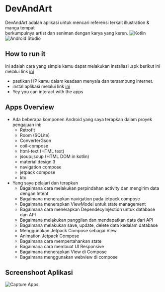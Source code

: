 # DevAndArt
DevAndArt adalah aplikasi untuk mencari referensi terkait illustration & manga tempat <br> 
berkumpulnya artist dan seniman dengan karya yang keren.
![Kotlin](https://img.shields.io/badge/kotlin-%237F52FF.svg?style=for-the-badge&logo=kotlin&logoColor=white)
![Android Studio](https://img.shields.io/badge/Android%20Studio-3DDC84.svg?style=for-the-badge&logo=android-studio&logoColor=white)

## How to run it
ini adalah cara yang simple kamu dapat melakukan installasi .apk berikut ini melalui link [ini](https://github.com/dhino12/DevAndArt/releases/tag/v1.0)
- pastikan HP kamu dalam keadaan menyala dan tersambung internet.
- instal aplikasi melalui link [ini](https://github.com/dhino12/DevAndArt/releases/tag/v1.0)
- Yey you can interact with the apps

## Apps Overview
- Ada beberapa komponen Android yang saya terapkan dalam proyek pengajuan ini:
  - Retrofit
  - Room (SQLite)
  - ConverterGson
  - coil-compose
  - html-text (HTML text)
  - jsoup:jsoup (HTML DOM in kotlin)
  - material design 3
  - navigation compose
  - jetpack compose
  - ktx
- Yang saya pelajari dan terapkan
  - Bagaimana cara melakukan perpindahan activity dan mengirim data dengan Intent
  - Bagaimana menerapkan navigation pada jetpack compose
  - Bagaimana menerapkan ViewModel untuk state management
  - Bagaimana cara menerapkan DependecyInjection untuk database dan API
  - Bagaimana melakukan panggilan dan mendapatkan data dari API
  - Bagaimana melakukan save, update, delete data kedalam database
  - Menggunakan Jetpack Compose sebagai View
  - Animation Jetpack Compose
  - Bagaimana cara mempertahankan state
  - Bagaimana cara membuat UI Responsive
  - Bagaimana menerapkan View di Compose
  - Bagaimana menggunakan webview di compose

## Screenshoot Aplikasi
![Capture Apps](./assets/AppCapture.png)